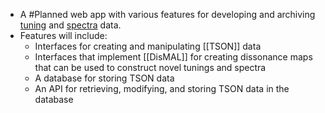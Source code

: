 - A #Planned web app with various features for developing and archiving [tuning](((640a62ea-e616-4158-a081-aa3ff96736f8))) and [spectra](((62f2aa52-4de4-4e95-8e5a-a90fa4f99e4e))) data.
- Features will include:
	- Interfaces for creating and manipulating [[TSON]] data
	- Interfaces that implement [[DisMAL]] for creating dissonance maps that can be used to construct novel tunings and spectra
	- A database for storing TSON data
	- An API for retrieving, modifying, and storing TSON data in the database